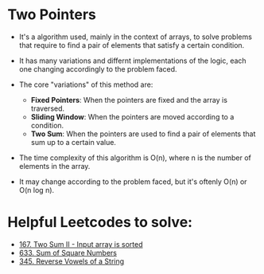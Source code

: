 # Two Pointers
- It's a algorithm used, mainly in the context of arrays, to solve problems that require to find a pair of elements that satisfy a certain condition.
- It has many variations and differnt implementations of the logic, each one changing accordingly to the problem faced.
- The core "variations" of this method are:
    - **Fixed Pointers**: When the pointers are fixed and the array is traversed.
    - **Sliding Window**: When the pointers are moved according to a condition.
    - **Two Sum**: When the pointers are used to find a pair of elements that sum up to a certain value.

- The time complexity of this algorithm is O(n), where n is the number of elements in the array.
- It may change according to the problem faced, but it's oftenly O(n) or O(n log n).

# Helpful Leetcodes to solve:
- [167. Two Sum II - Input array is sorted](https://leetcode.com/problems/two-sum-ii-input-array-is-sorted/)
- [633. Sum of Square Numbers](https://leetcode.com/problems/sum-of-square-numbers/)
- [345. Reverse Vowels of a String](https://leetcode.com/problems/reverse-vowels-of-a-string/)
